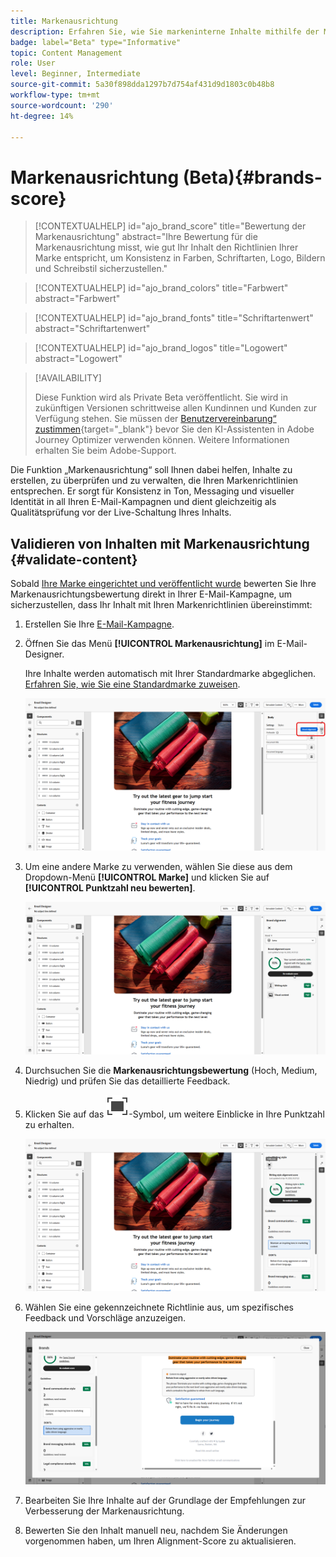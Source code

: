 ```yaml
---
title: Markenausrichtung
description: Erfahren Sie, wie Sie markeninterne Inhalte mithilfe der Markenbewertung erstellen, validieren und verwalten können.
badge: label="Beta" type="Informative"
topic: Content Management
role: User
level: Beginner, Intermediate
source-git-commit: 5a30f898dda1297b7d754af431d9d1803c0b48b8
workflow-type: tm+mt
source-wordcount: '290'
ht-degree: 14%

---
```


# Markenausrichtung (Beta){#brands-score}

>[!CONTEXTUALHELP]
>id="ajo_brand_score"
>title="Bewertung der Markenausrichtung"
>abstract="Ihre Bewertung für die Markenausrichtung misst, wie gut Ihr Inhalt den Richtlinien Ihrer Marke entspricht, um Konsistenz in Farben, Schriftarten, Logo, Bildern und Schreibstil sicherzustellen."

>[!CONTEXTUALHELP]
>id="ajo_brand_colors"
>title="Farbwert"
>abstract="Farbwert"

>[!CONTEXTUALHELP]
>id="ajo_brand_fonts"
>title="Schriftartenwert"
>abstract="Schriftartenwert"

>[!CONTEXTUALHELP]
>id="ajo_brand_logos"
>title="Logowert"
>abstract="Logowert"

>[!AVAILABILITY]
>
>Diese Funktion wird als Private Beta veröffentlicht. Sie wird in zukünftigen Versionen schrittweise allen Kundinnen und Kunden zur Verfügung stehen.
>Sie müssen der [Benutzervereinbarung“ zustimmen](https://www.adobe.com/de/legal/licenses-terms/adobe-dx-gen-ai-user-guidelines.html){target="_blank"} bevor Sie den KI-Assistenten in Adobe Journey Optimizer verwenden können. Weitere Informationen erhalten Sie beim Adobe-Support.

Die Funktion „Markenausrichtung“ soll Ihnen dabei helfen, Inhalte zu erstellen, zu überprüfen und zu verwalten, die Ihren Markenrichtlinien entsprechen. Er sorgt für Konsistenz in Ton, Messaging und visueller Identität in all Ihren E-Mail-Kampagnen und dient gleichzeitig als Qualitätsprüfung vor der Live-Schaltung Ihres Inhalts.

## Validieren von Inhalten mit Markenausrichtung {#validate-content}

Sobald [Ihre Marke eingerichtet und veröffentlicht wurde](brands.md) bewerten Sie Ihre Markenausrichtungsbewertung direkt in Ihrer E-Mail-Kampagne, um sicherzustellen, dass Ihr Inhalt mit Ihren Markenrichtlinien übereinstimmt:

1. Erstellen Sie Ihre [E-Mail-Kampagne](../campaigns/create-campaign.md).

1. Öffnen Sie das Menü **[!UICONTROL Markenausrichtung]** im E-Mail-Designer.

   Ihre Inhalte werden automatisch mit Ihrer Standardmarke abgeglichen. [Erfahren Sie, wie Sie eine Standardmarke zuweisen](brands.md).

   ![](assets/brand-score-1.png)

1. Um eine andere Marke zu verwenden, wählen Sie diese aus dem Dropdown-Menü **[!UICONTROL Marke]** und klicken Sie auf **[!UICONTROL Punktzahl neu bewerten]**.

   ![](assets/brand-score-2.png)

1. Durchsuchen Sie die **Markenausrichtungsbewertung** (Hoch, Medium, Niedrig) und prüfen Sie das detaillierte Feedback.

1. Klicken Sie auf das ![Tauchbild-Alternativtext](assets/do-not-localize/Smock_FullScreen_18_N.svg "Vollbild")-Symbol, um weitere Einblicke in Ihre Punktzahl zu erhalten.

   ![](assets/brand-score-3.png)

1. Wählen Sie eine gekennzeichnete Richtlinie aus, um spezifisches Feedback und Vorschläge anzuzeigen.

   ![](assets/brand-score-4.png)

1. Bearbeiten Sie Ihre Inhalte auf der Grundlage der Empfehlungen zur Verbesserung der Markenausrichtung.

1. Bewerten Sie den Inhalt manuell neu, nachdem Sie Änderungen vorgenommen haben, um Ihren Alignment-Score zu aktualisieren.

